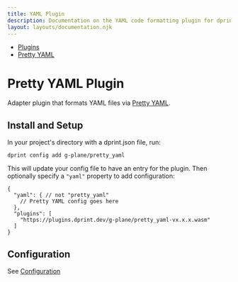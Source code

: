 ```yaml
---
title: YAML Plugin
description: Documentation on the YAML code formatting plugin for dprint.
layout: layouts/documentation.njk
---
```


<nav class="breadcrumb" aria-label="breadcrumbs">
  <ul>
    <li><a href="/plugins">Plugins</a></li>
    <li><a href="/plugins/pretty_yaml">Pretty YAML</a></li>
  </ul>
</nav>

# Pretty YAML Plugin

Adapter plugin that formats YAML files via [Pretty YAML](https://github.com/g-plane/pretty_yaml).

## Install and Setup

In your project's directory with a dprint.json file, run:

```shellsession
dprint config add g-plane/pretty_yaml
```

This will update your config file to have an entry for the plugin. Then optionally specify a `"yaml"` property to add configuration:

```jsonc
{
  "yaml": { // not "pretty_yaml"
    // Pretty YAML config goes here
  },
  "plugins": [
    "https://plugins.dprint.dev/g-plane/pretty_yaml-vx.x.x.wasm"
  ]
}
```

## Configuration

See [Configuration](/plugins/pretty_yaml/config)
